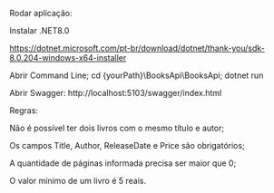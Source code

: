 Rodar aplicação:

Instalar .NET8.0

https://dotnet.microsoft.com/pt-br/download/dotnet/thank-you/sdk-8.0.204-windows-x64-installer

Abrir Command Line;
cd {yourPath}\BooksApi\BooksApi\;
dotnet run

Abrir Swagger:
http://localhost:5103/swagger/index.html

Regras:

Não é possível ter dois livros com o mesmo título e autor;

Os campos Title, Author, ReleaseDate e Price são obrigatórios;

A quantidade de páginas informada precisa ser maior que 0;

O valor mínimo de um livro é 5 reais.
